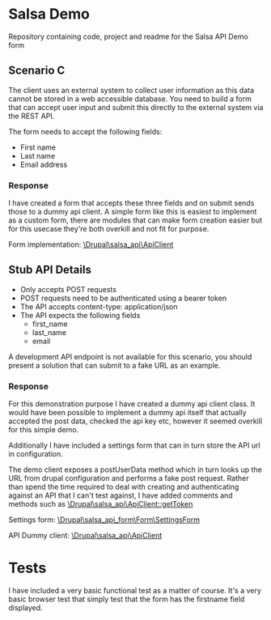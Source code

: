 # Salsa Demo
Repository containing code, project and readme for the Salsa API Demo form

## Scenario C
The client uses an external system to collect user information as this data cannot be stored in a web accessible database.
You need to build a form that can accept user input and submit this directly to the external system via the REST API.

The form needs to accept the following fields:
* First name
* Last name
* Email address

### Response
I have created a form that accepts these three fields and on submit sends those to a dummy api client.
A simple form like this is easiest to implement as a custom form, there are modules that can make form creation easier
but for this usecase they're both overkill and not fit for purpose.

Form implementation: [\Drupal\salsa_api\ApiClient](blob/main/web/modules/salsa_api_form/src/Form/ApiForm.php)

## Stub API Details
* Only accepts POST requests
* POST requests need to be authenticated using a bearer token
* The API accepts content-type: application/json
* The API expects the following fields
  * first_name
  * last_name
  * email

A development API endpoint is not available for this scenario, you should present a solution that can submit to a fake URL as an example.

### Response
For this demonstration purpose I have created a dummy api client class. It would have been possible to implement a dummy api itself that actually
accepted the post data, checked the api key etc, however it seemed overkill for this simple demo.

Additionally I have included a settings form that can in turn store the API url in configuration.

The demo client exposes a postUserData method which in turn looks up the URL from drupal configuration and performs a fake post request. 
Rather than spend the time required to deal with creating and authenticating against an API that I can't test against, I have added comments and methods such as 
[\Drupal\salsa_api\ApiClient::getToken](blob/5dc05271e09c208661e2f32b1b69b0991d553c55/web/modules/salsa_api/src/ApiClient.php#L63)

Settings form: [\Drupal\salsa_api_form\Form\SettingsForm](https://github.com/thursdaybw/salsa-demo/blob/e321ec84e131cc65897bc66fd746990dff00832f/web/modules/salsa_api/src/SettingsForm.php#L13)

API Dummy client: [\Drupal\salsa_api\ApiClient](blob/5dc05271e09c208661e2f32b1b69b0991d553c55/web/modules/salsa_api/src/ApiClient.php)


# Tests

I have included a very basic functional test as a matter of course.
It's a very basic browser test that simply test that the form has the firstname field displayed.
